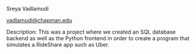 Sreya Vadlamudi

vadlamudi@chapman.edu

Description: This was a project where we created an SQL database backend as well as the Python frontend in order to create a program that simulates a RideShare app such as Uber.
